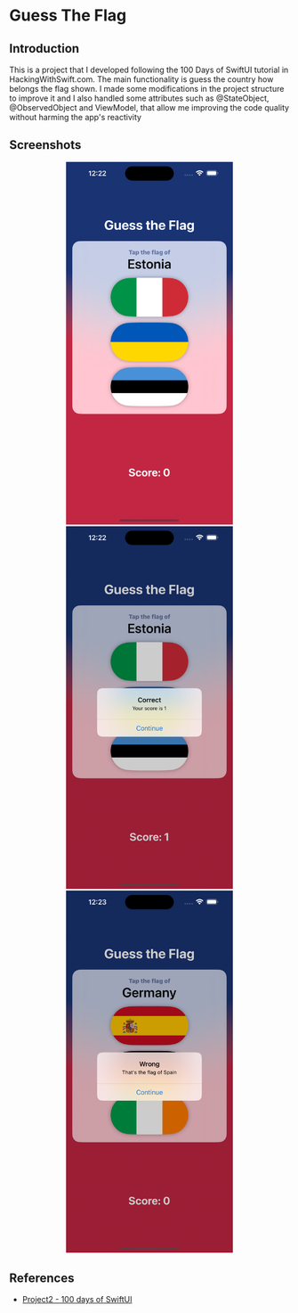 # Guess The Flag

## Introduction

This is a project that I developed following the 100 Days of SwiftUI tutorial in HackingWithSwift.com. The main functionality is guess the country how belongs the flag shown.
I made some modifications in the project structure to improve it and I also handled some attributes such as @StateObject, @ObservedObject and ViewModel, that allow me improving the code quality without harming the app's reactivity

## Screenshots
  <div align="center">
    <img src="https://github.com/Reidevl/GuestTheFlag/blob/main/Resources/Simulator%20Screenshot%20-%20iPhone%2015%20Pro%20Max%20-%202024-02-12%20at%2012.22.52.png" width="300">
    <img src="https://github.com/Reidevl/GuestTheFlag/blob/main/Resources/Simulator%20Screenshot%20-%20iPhone%2015%20Pro%20Max%20-%202024-02-12%20at%2012.22.58.png" width="300">
    <img src="https://github.com/Reidevl/GuestTheFlag/blob/main/Resources/Simulator%20Screenshot%20-%20iPhone%2015%20Pro%20Max%20-%202024-02-12%20at%2012.23.10.png" width="300">
  </div>




## References

 - [Project2 - 100 days of SwiftUI](https://www.hackingwithswift.com/100/swiftui/22)


